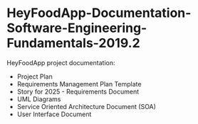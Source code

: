 # HeyFoodApp-Documentation-Software-Engineering-Fundamentals-2019.2
HeyFoodApp project documentation: 
- Project Plan
- Requirements Management Plan Template 
- Story for 2025 - Requirements Document 
- UML Diagrams 
- Service Oriented Architecture Document (SOA)
- User Interface Document
